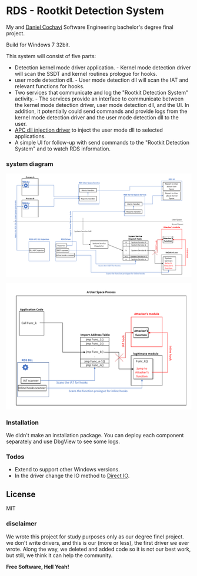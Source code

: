 # RDS - Rootkit Detection System

My and [Daniel Cochavi] Software Engineering bachelor's degree final project.

Build for Windows 7 32bit.

This system will consist of five parts:
- Detection kernel mode driver application.
        - Kernel mode detection driver will scan the SSDT and kernel routines prologue for hooks.
- user mode detection dll.
        -  User mode detection dll will scan the IAT and relevant functions for hooks. 
- Two services that communicate and log the "Rootkit Detection System" activity.
        -  The services provide an interface to communicate between the kernel mode detection driver, 
user mode detection dll, and the UI. 
In addition, it potentially could send commands and provide logs from the kernel mode detection driver
and the user mode detection dll to the user.
- [APC dll injection driver] to inject the user mode dll to selected applications.
- A simple UI for follow-up with send commands to the "Rootkit Detection System" and to watch RDS information.



### system diagram

![alt text](https://github.com/0r13lc0ch4v1/Final_Project-R.D.S-Rootkit_Detection_System/blob/master/system_diagram.png)

![alt text](https://github.com/0r13lc0ch4v1/Final_Project-R.D.S-Rootkit_Detection_System/blob/master/DLL_diagram.png)

### Installation

We didn't make an installation package. You can deploy each component separately and use DbgView to see some logs.


### Todos

 - Extend to support other Windows versions.
 - In the driver change the IO method to [Direct IO].

License
----

MIT

### disclaimer 

We wrote this project for study purposes only as our degree finel project. we don't write drivers, and this is our (more or less), the first driver we ever wrote. Along the way, we deleted and added code so it is not our best work, but still, we think it can help the community.

**Free Software, Hell Yeah!**

   [Daniel Cochavi]: <https://www.linkedin.com/in/danielcochavi/>
   [APC dll injection driver]: <https://github.com/0r13lc0ch4v1/APCInjector>
   [Direct IO]: <https://docs.microsoft.com/en-us/windows-hardware/drivers/kernel/using-direct-i-o>
